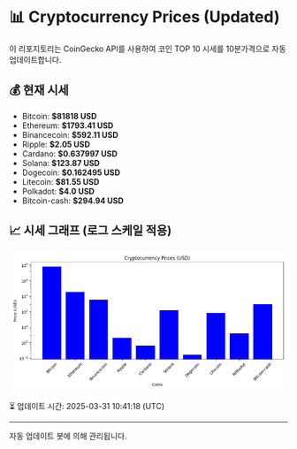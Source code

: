 
# 📊 Cryptocurrency Prices (Updated)

이 리포지토리는 CoinGecko API를 사용하여 코인 TOP 10 시세를 10분가격으로 자동 업데이트합니다.

## 💰 현재 시세
- Bitcoin: **$81818 USD**
- Ethereum: **$1793.41 USD**
- Binancecoin: **$592.11 USD**
- Ripple: **$2.05 USD**
- Cardano: **$0.637997 USD**
- Solana: **$123.87 USD**
- Dogecoin: **$0.162495 USD**
- Litecoin: **$81.55 USD**
- Polkadot: **$4.0 USD**
- Bitcoin-cash: **$294.94 USD**

## 📈 시세 그래프 (로그 스케일 적용)
![Crypto Prices](crypto_prices.png)

⏳ 업데이트 시간: 2025-03-31 10:41:18 (UTC)

---
자동 업데이트 봇에 의해 관리됩니다.
